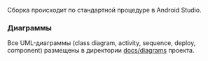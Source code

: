    Сборка происходит по стандартной процедуре в Android Studio.
   ### Диаграммы
   Все UML-диаграммы (class diagram, activity, sequence, deploy, component) размещены в директории [docs/diagrams](https://github.com/cpp-2016-autumn/android-process-monitoring/tree/master/docs/diagrams) проекта. 

